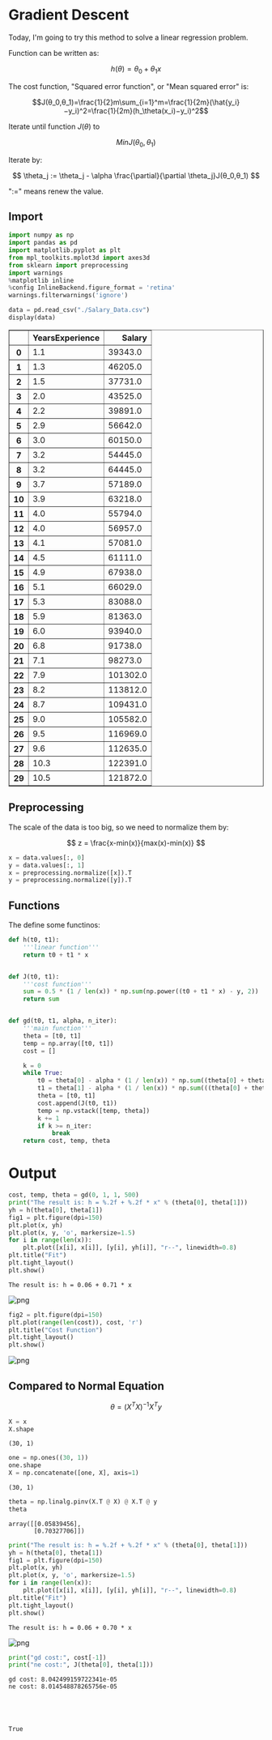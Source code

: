 
# Gradient Descent

Today, I'm going to try this method to solve a linear regression problem.

Function can be written as:

$$h(\theta)=\theta_0+\theta_1x$$

The cost function, "Squared error function", or "Mean squared error" is:

$$J(θ_0,θ_1)=\frac{1}{2}m\sum_{i=1}^m=\frac{1}{2m}(\hat{y_i}−y_i)^2=\frac{1}{2m}(h_\theta(x_i)−y_i)^2$$

Iterate until function $J(\theta)$ to 

$$Min J(θ_0,θ_1)$$ 

Iterate by:

$$ \theta_j := \theta_j - \alpha \frac{\partial}{\partial \theta_j}J(θ_0,θ_1) $$

":=" means renew the value.

## Import


```python
import numpy as np
import pandas as pd
import matplotlib.pyplot as plt
from mpl_toolkits.mplot3d import axes3d
from sklearn import preprocessing
import warnings
%matplotlib inline 
%config InlineBackend.figure_format = 'retina'
warnings.filterwarnings('ignore')

data = pd.read_csv("./Salary_Data.csv")
display(data)
```


<div>
<style scoped>
    .dataframe tbody tr th:only-of-type {
        vertical-align: middle;
    }

    .dataframe tbody tr th {
        vertical-align: top;
    }

    .dataframe thead th {
        text-align: right;
    }
</style>
<table border="1" class="dataframe">
  <thead>
    <tr style="text-align: right;">
      <th></th>
      <th>YearsExperience</th>
      <th>Salary</th>
    </tr>
  </thead>
  <tbody>
    <tr>
      <th>0</th>
      <td>1.1</td>
      <td>39343.0</td>
    </tr>
    <tr>
      <th>1</th>
      <td>1.3</td>
      <td>46205.0</td>
    </tr>
    <tr>
      <th>2</th>
      <td>1.5</td>
      <td>37731.0</td>
    </tr>
    <tr>
      <th>3</th>
      <td>2.0</td>
      <td>43525.0</td>
    </tr>
    <tr>
      <th>4</th>
      <td>2.2</td>
      <td>39891.0</td>
    </tr>
    <tr>
      <th>5</th>
      <td>2.9</td>
      <td>56642.0</td>
    </tr>
    <tr>
      <th>6</th>
      <td>3.0</td>
      <td>60150.0</td>
    </tr>
    <tr>
      <th>7</th>
      <td>3.2</td>
      <td>54445.0</td>
    </tr>
    <tr>
      <th>8</th>
      <td>3.2</td>
      <td>64445.0</td>
    </tr>
    <tr>
      <th>9</th>
      <td>3.7</td>
      <td>57189.0</td>
    </tr>
    <tr>
      <th>10</th>
      <td>3.9</td>
      <td>63218.0</td>
    </tr>
    <tr>
      <th>11</th>
      <td>4.0</td>
      <td>55794.0</td>
    </tr>
    <tr>
      <th>12</th>
      <td>4.0</td>
      <td>56957.0</td>
    </tr>
    <tr>
      <th>13</th>
      <td>4.1</td>
      <td>57081.0</td>
    </tr>
    <tr>
      <th>14</th>
      <td>4.5</td>
      <td>61111.0</td>
    </tr>
    <tr>
      <th>15</th>
      <td>4.9</td>
      <td>67938.0</td>
    </tr>
    <tr>
      <th>16</th>
      <td>5.1</td>
      <td>66029.0</td>
    </tr>
    <tr>
      <th>17</th>
      <td>5.3</td>
      <td>83088.0</td>
    </tr>
    <tr>
      <th>18</th>
      <td>5.9</td>
      <td>81363.0</td>
    </tr>
    <tr>
      <th>19</th>
      <td>6.0</td>
      <td>93940.0</td>
    </tr>
    <tr>
      <th>20</th>
      <td>6.8</td>
      <td>91738.0</td>
    </tr>
    <tr>
      <th>21</th>
      <td>7.1</td>
      <td>98273.0</td>
    </tr>
    <tr>
      <th>22</th>
      <td>7.9</td>
      <td>101302.0</td>
    </tr>
    <tr>
      <th>23</th>
      <td>8.2</td>
      <td>113812.0</td>
    </tr>
    <tr>
      <th>24</th>
      <td>8.7</td>
      <td>109431.0</td>
    </tr>
    <tr>
      <th>25</th>
      <td>9.0</td>
      <td>105582.0</td>
    </tr>
    <tr>
      <th>26</th>
      <td>9.5</td>
      <td>116969.0</td>
    </tr>
    <tr>
      <th>27</th>
      <td>9.6</td>
      <td>112635.0</td>
    </tr>
    <tr>
      <th>28</th>
      <td>10.3</td>
      <td>122391.0</td>
    </tr>
    <tr>
      <th>29</th>
      <td>10.5</td>
      <td>121872.0</td>
    </tr>
  </tbody>
</table>
</div>


## Preprocessing

The scale of the data is too big, so we need to normalize them by:

$$ z = \frac{x-min(x)}{max(x)-min(x)} $$


```python
x = data.values[:, 0]
y = data.values[:, 1]
x = preprocessing.normalize([x]).T
y = preprocessing.normalize([y]).T
```

## Functions

The define some functinos:


```python
def h(t0, t1):
    '''linear function'''
    return t0 + t1 * x


def J(t0, t1):
    '''cost function'''
    sum = 0.5 * (1 / len(x)) * np.sum(np.power((t0 + t1 * x) - y, 2))
    return sum


def gd(t0, t1, alpha, n_iter):
    '''main function'''
    theta = [t0, t1]
    temp = np.array([t0, t1])
    cost = []

    k = 0
    while True:
        t0 = theta[0] - alpha * (1 / len(x)) * np.sum((theta[0] + theta[1] * x) - y)
        t1 = theta[1] - alpha * (1 / len(x)) * np.sum(((theta[0] + theta[1] * x) - y) * x)
        theta = [t0, t1]
        cost.append(J(t0, t1))
        temp = np.vstack([temp, theta])
        k += 1
        if k >= n_iter:
            break
    return cost, temp, theta
```

# Output


```python
cost, temp, theta = gd(0, 1, 1, 500)
print("The result is: h = %.2f + %.2f * x" % (theta[0], theta[1]))
yh = h(theta[0], theta[1])
fig1 = plt.figure(dpi=150)
plt.plot(x, yh)
plt.plot(x, y, 'o', markersize=1.5)
for i in range(len(x)):
    plt.plot([x[i], x[i]], [y[i], yh[i]], "r--", linewidth=0.8)
plt.title("Fit")
plt.tight_layout()
plt.show()
```

    The result is: h = 0.06 + 0.71 * x



![png](output_8_1.png)



```python
fig2 = plt.figure(dpi=150)
plt.plot(range(len(cost)), cost, 'r')
plt.title("Cost Function")
plt.tight_layout()
plt.show()
```


![png](output_9_0.png)


## Compared to Normal Equation

$$ \theta = (X^T X)^{-1} X^T y $$


```python
X = x
X.shape
```




    (30, 1)




```python
one = np.ones((30, 1))
one.shape
X = np.concatenate([one, X], axis=1)
```




    (30, 1)




```python
theta = np.linalg.pinv(X.T @ X) @ X.T @ y
theta
```




    array([[0.05839456],
           [0.70327706]])




```python
print("The result is: h = %.2f + %.2f * x" % (theta[0], theta[1]))
yh = h(theta[0], theta[1])
fig1 = plt.figure(dpi=150)
plt.plot(x, yh)
plt.plot(x, y, 'o', markersize=1.5)
for i in range(len(x)):
    plt.plot([x[i], x[i]], [y[i], yh[i]], "r--", linewidth=0.8)
plt.title("Fit")
plt.tight_layout()
plt.show()
```

    The result is: h = 0.06 + 0.70 * x



![png](output_14_1.png)



```python
print("gd cost:", cost[-1])
print("ne cost:", J(theta[0], theta[1]))
```

    gd cost: 8.042499159722341e-05
    ne cost: 8.014548878265756e-05





    True


